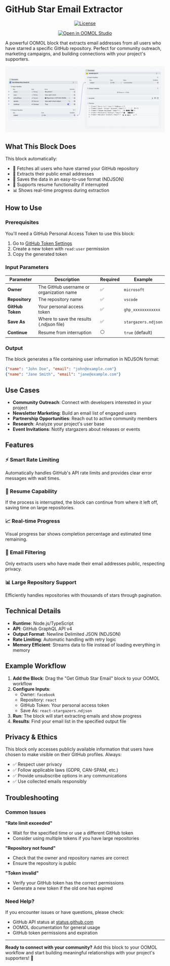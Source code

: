 # GitHub Star Email Extractor

<div align="center">
  <p>
    <a href="https://github.com/BlackHole1/github-star-email/blob/main/LICENSE" target="_blank">
      <img src="https://img.shields.io/github/license/BlackHole1/github-star-email" alt="License" />
    </a>
  </p>
  <p>
    <a href="https://hub.oomol.com/package/github-star-email?open=true" target="_blank">
      <img src="https://static.oomol.com/assets/button.svg" alt="Open in OOMOL Studio" />
    </a>
  </p>
</div>

A powerful OOMOL block that extracts email addresses from all users who have starred a specific GitHub repository. Perfect for community outreach, marketing campaigns, and building connections with your project's supporters.

![Usage Example](./static/example.png)

## What This Block Does

This block automatically:
- 🌟 Fetches all users who have starred your GitHub repository
- 📧 Extracts their public email addresses
- 💾 Saves the data in an easy-to-use format (NDJSON)
- 🔄 Supports resume functionality if interrupted
- 📊 Shows real-time progress during extraction

## How to Use

### Prerequisites
You'll need a GitHub Personal Access Token to use this block:

1. Go to [GitHub Token Settings](https://github.com/settings/tokens/new)
2. Create a new token with `read:user` permission
3. Copy the generated token

### Input Parameters

| Parameter | Description | Required | Example |
|-----------|-------------|----------|---------|
| **Owner** | The GitHub username or organization name | ✅ | `microsoft` |
| **Repository** | The repository name | ✅ | `vscode` |
| **GitHub Token** | Your personal access token | ✅ | `ghp_xxxxxxxxxxxx` |
| **Save As** | Where to save the results (.ndjson file) | ✅ | `stargazers.ndjson` |
| **Continue** | Resume from interruption | ⚪ | `true` (default) |

### Output

The block generates a file containing user information in NDJSON format:
```json
{"name": "John Doe", "email": "john@example.com"}
{"name": "Jane Smith", "email": "jane@example.com"}
```

## Use Cases

- **Community Outreach**: Connect with developers interested in your project
- **Newsletter Marketing**: Build an email list of engaged users
- **Partnership Opportunities**: Reach out to active community members
- **Research**: Analyze your project's user base
- **Event Invitations**: Notify stargazers about releases or events

## Features

### ⚡ Smart Rate Limiting
Automatically handles GitHub's API rate limits and provides clear error messages with wait times.

### 🔄 Resume Capability
If the process is interrupted, the block can continue from where it left off, saving time on large repositories.

### 📈 Real-time Progress
Visual progress bar shows completion percentage and estimated time remaining.

### 🎯 Email Filtering
Only extracts users who have made their email addresses public, respecting privacy.

### 📊 Large Repository Support
Efficiently handles repositories with thousands of stars through pagination.

## Technical Details

- **Runtime**: Node.js/TypeScript
- **API**: GitHub GraphQL API v4
- **Output Format**: Newline Delimited JSON (NDJSON)
- **Rate Limiting**: Automatic handling with retry logic
- **Memory Efficient**: Streams data to file instead of loading everything in memory

## Example Workflow

1. **Add the Block**: Drag the "Get Github Star Email" block to your OOMOL workflow
2. **Configure Inputs**: 
   - Owner: `facebook`
   - Repository: `react`
   - GitHub Token: Your personal access token
   - Save As: `react-stargazers.ndjson`
3. **Run**: The block will start extracting emails and show progress
4. **Results**: Find your email list in the specified output file

## Privacy & Ethics

This block only accesses publicly available information that users have chosen to make visible on their GitHub profiles. Always:
- ✅ Respect user privacy
- ✅ Follow applicable laws (GDPR, CAN-SPAM, etc.)
- ✅ Provide unsubscribe options in any communications
- ✅ Use collected emails responsibly

## Troubleshooting

### Common Issues

**"Rate limit exceeded"**
- Wait for the specified time or use a different GitHub token
- Consider using multiple tokens if you have large repositories

**"Repository not found"**
- Check that the owner and repository names are correct
- Ensure the repository is public

**"Token invalid"**
- Verify your GitHub token has the correct permissions
- Generate a new token if the old one has expired

### Need Help?

If you encounter issues or have questions, please check:
- GitHub API status at [status.github.com](https://status.github.com)
- OOMOL documentation for general usage
- GitHub token permissions and expiration

---

**Ready to connect with your community?** Add this block to your OOMOL workflow and start building meaningful relationships with your project's supporters! 🚀
